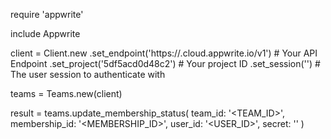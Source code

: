 require 'appwrite'

include Appwrite

client = Client.new
    .set_endpoint('https://<REGION>.cloud.appwrite.io/v1') # Your API Endpoint
    .set_project('5df5acd0d48c2') # Your project ID
    .set_session('') # The user session to authenticate with

teams = Teams.new(client)

result = teams.update_membership_status(
    team_id: '<TEAM_ID>',
    membership_id: '<MEMBERSHIP_ID>',
    user_id: '<USER_ID>',
    secret: '<SECRET>'
)
